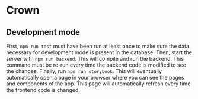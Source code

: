 # Crown

## Development mode
First, `npm run test` must have been run at least once to make sure the data necessary for development mode is present in the database.
Then, start the server with `npm run backend`. This will compile and run the backend. This command must be re-run every time the backend code is modified to see the changes.
Finally, run `npm run storybook`. This will eventually automatically open a page in your browser where you can see the pages and components of the app. This page will automatically refresh every time the frontend code is changed.
